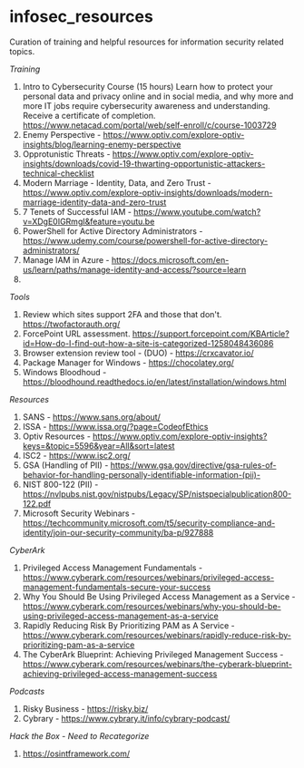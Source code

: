 # infosec_resources
Curation of training and helpful resources for information security related topics.

*Training*
1. Intro to Cybersecurity Course (15 hours) Learn how to protect your personal data and privacy online and in social media, and why more and more IT jobs require cybersecurity awareness and understanding. Receive a certificate of completion. https://www.netacad.com/portal/web/self-enroll/c/course-1003729
2. Enemy Perspective - https://www.optiv.com/explore-optiv-insights/blog/learning-enemy-perspective
3. Opprotunistic Threats - https://www.optiv.com/explore-optiv-insights/downloads/covid-19-thwarting-opportunistic-attackers-technical-checklist
4. Modern Marriage - Identity, Data, and Zero Trust - https://www.optiv.com/explore-optiv-insights/downloads/modern-marriage-identity-data-and-zero-trust
5. 7 Tenets of Successful IAM - https://www.youtube.com/watch?v=XDgE0IGRmgI&feature=youtu.be
6. PowerShell for Active Directory Administrators - https://www.udemy.com/course/powershell-for-active-directory-administrators/
7. Manage IAM in Azure - https://docs.microsoft.com/en-us/learn/paths/manage-identity-and-access/?source=learn
8. 

*Tools*
1. Review which sites support 2FA and those that don't. https://twofactorauth.org/
2. ForcePoint URL assessment. https://support.forcepoint.com/KBArticle?id=How-do-I-find-out-how-a-site-is-categorized-1258048436086
3. Browser extension review tool - (DUO) - https://crxcavator.io/
4. Package Manager for Windows - https://chocolatey.org/
5. Windows Bloodhoud - https://bloodhound.readthedocs.io/en/latest/installation/windows.html

*Resources*
1. SANS - https://www.sans.org/about/
2. ISSA - https://www.issa.org/?page=CodeofEthics
3. Optiv Resources - https://www.optiv.com/explore-optiv-insights?keys=&topic=5596&year=All&sort=latest
4. ISC2 - https://www.isc2.org/
5. GSA (Handling of PII) - https://www.gsa.gov/directive/gsa-rules-of-behavior-for-handling-personally-identifiable-information-(pii)-
6. NIST 800-122 (PII) - https://nvlpubs.nist.gov/nistpubs/Legacy/SP/nistspecialpublication800-122.pdf
7. Microsoft Security Webinars - https://techcommunity.microsoft.com/t5/security-compliance-and-identity/join-our-security-community/ba-p/927888

*CyberArk*
1. Privileged Access Management Fundamentals - https://www.cyberark.com/resources/webinars/privileged-access-management-fundamentals-secure-your-success
2. Why You Should Be Using Privileged Access Management as a Service - https://www.cyberark.com/resources/webinars/why-you-should-be-using-privileged-access-management-as-a-service
3. Rapidly Reducing Risk By Prioritizing PAM as A Service - https://www.cyberark.com/resources/webinars/rapidly-reduce-risk-by-prioritizing-pam-as-a-service
4. The CyberArk Blueprint: Achieving Privileged Management Success - https://www.cyberark.com/resources/webinars/the-cyberark-blueprint-achieving-privileged-access-management-success

*Podcasts*
1. Risky Business - https://risky.biz/
2. Cybrary - https://www.cybrary.it/info/cybrary-podcast/

*Hack the Box - Need to Recategorize*
1. https://osintframework.com/
